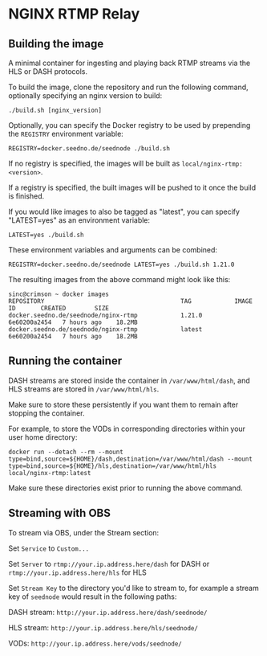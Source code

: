 # NGINX RTMP Relay

## Building the image

A minimal container for ingesting and playing back RTMP streams via the HLS or DASH protocols.

To build the image, clone the repository and run the following command, optionally specifying an nginx version to build:

`./build.sh [nginx_version]`

Optionally, you can specify the Docker registry to be used by prepending the `REGISTRY` environment variable:

`REGISTRY=docker.seedno.de/seednode ./build.sh`

If no registry is specified, the images will be built as `local/nginx-rtmp:<version>`.

If a registry is specified, the built images will be pushed to it once the build is finished.

If you would like images to also be tagged as "latest", you can specify "LATEST=yes" as an environment variable:

`LATEST=yes ./build.sh`

These environment variables and arguments can be combined:

`REGISTRY=docker.seedno.de/seednode LATEST=yes ./build.sh 1.21.0`

The resulting images from the above command might look like this:

```
sinc@crimson ~ docker images
REPOSITORY                                      TAG            IMAGE ID       CREATED        SIZE
docker.seedno.de/seednode/nginx-rtmp            1.21.0         6e60200a2454   7 hours ago    18.2MB
docker.seedno.de/seednode/nginx-rtmp            latest         6e60200a2454   7 hours ago    18.2MB
```

## Running the container

DASH streams are stored inside the container in `/var/www/html/dash`, and HLS streams are stored in `/var/www/html/hls`.

Make sure to store these persistently if you want them to remain after stopping the container.

For example, to store the VODs in corresponding directories within your user home directory:

`docker run --detach --rm --mount type=bind,source=${HOME}/dash,destination=/var/www/html/dash --mount type=bind,source=${HOME}/hls,destination=/var/www/html/hls local/nginx-rtmp:latest`

Make sure these directories exist prior to running the above command.

## Streaming with OBS

To stream via OBS, under the Stream section:

Set `Service` to `Custom...`

Set `Server` to `rtmp://your.ip.address.here/dash` for DASH or `rtmp://your.ip.address.here/hls` for HLS

Set `Stream Key` to the directory you'd like to stream to, for example a stream key of `seednode` would result in the following paths:

DASH stream: `http://your.ip.address.here/dash/seednode/`

HLS stream: `http://your.ip.address.here/hls/seednode/`

VODs: `http://your.ip.address.here/vods/seednode/`

